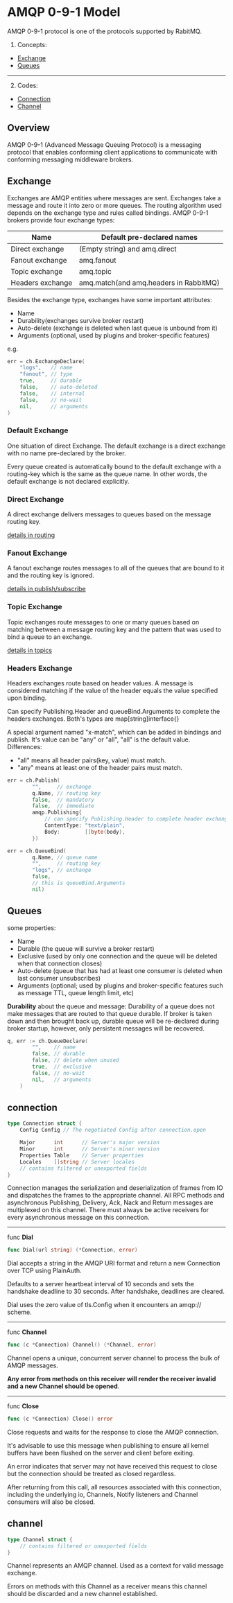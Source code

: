 # AMQP 0-9-1 Model

AMQP 0-9-1 protocol is one of the protocols supported by RabitMQ.

1. Concepts:

* [Exchange](#Exchange)
* [Queues](#Queues)
-----------------------------------------
2. Codes:

* [Connection](#connection)
* [Channel](#channel)


## Overview

AMQP 0-9-1 (Advanced Message Queuing Protocol) is a messaging protocol that enables conforming client applications to communicate with conforming messaging middleware brokers.

## Exchange

Exchanges are AMQP entities where messages are sent. Exchanges take a message and route it into zero or more queues. The routing algorithm used depends on the exchange type and rules called bindings. AMQP 0-9-1 brokers provide four exchange types:

|Name               | Default pre-declared names            |
|-------------------|---------------------------------------|
|Direct exchange    | (Empty string) and amq.direct         |
|Fanout exchange    | amq.fanout                            |
|Topic exchange     | amq.topic                             |
|Headers exchange   | amq.match(and amq.headers in RabbitMQ)|

Besides the exchange type, exchanges have some important attributes:
* Name
* Durability(exchanges survive broker restart)
* Auto-delete (exchange is deleted when last queue is unbound from it)
* Arguments (optional, used by plugins and broker-specific features)

e.g.
```go
err = ch.ExchangeDeclare(
	"logs",   // name
	"fanout", // type
	true,     // durable
	false,    // auto-deleted
	false,    // internal
	false,    // no-wait
	nil,      // arguments
)
```

### Default Exchange

One situation of direct Exchange. The default exchange is a direct exchange with no name pre-declared by the broker.

Every queue created is automatically bound to the default exchange with a routing-key which is the same as the queue name. In other words, the default exchange is not declared explicitly.

### Direct Exchange

A direct exchange delivers messages to queues based on the message routing key.

[details in routing](./3-patterns.md#routing)

### Fanout Exchange

A fanout exchange routes messages to all of the queues that are bound to it and the routing key is ignored.

[details in publish/subscribe](./3-patterns.md#publish/subscribe)

### Topic Exchange

Topic exchanges route messages to one or many queues based on matching between a message routing key and the pattern that was used to bind a queue to an exchange.

[details in topics](./3-patterns.md#topics)

### Headers Exchange

Headers exchanges route based on header values. A message is considered matching if the value of the header equals the value specified upon binding.

Can specify Publishing.Header and queueBind.Arguments to complete the headers exchanges. Both's types are map[string]interface{}

A special argument named "x-match", which can be added in bindings and publish. It's value can be "any" or "all", "all" is the default value. Differences:

* "all" means all header pairs(key, value) must match.
* "any" means at least one of the header pairs must match.

```go
err = ch.Publish(
		"",     // exchange
		q.Name, // routing key
		false,  // mandatory
		false,  // immediate
		amqp.Publishing{
			// can specify Publishing.Header to complete header exchange
			ContentType: "text/plain",
			Body:        []byte(body),
		})
```

```go
err = ch.QueueBind(
		q.Name, // queue name
		"",     // routing key
		"logs", // exchange
		false,
		// this is queueBind.Arguments
		nil)
```


## Queues

some properties:
* Name
* Durable (the queue will survive a broker restart)
* Exclusive (used by only one connection and the queue will be deleted when that connection closes)
* Auto-delete (queue that has had at least one consumer is deleted when last consumer unsubscribes)
* Arguments (optional; used by plugins and broker-specific features such as message TTL, queue length limit, etc)

**Durability** about the queue and message: Durability of a queue does not make messages that are routed to that queue durable. If broker is taken down and then brought back up, durable queue will be re-declared during broker startup, however, only persistent messages will be recovered.

```go
q, err := ch.QueueDeclare(
		"",    // name
		false, // durable
		false, // delete when unused
		true,  // exclusive
		false, // no-wait
		nil,   // arguments
	)
```

## connection

```go
type Connection struct {
    Config Config // The negotiated Config after connection.open

    Major      int      // Server's major version
    Minor      int      // Server's minor version
    Properties Table    // Server properties
    Locales    []string // Server locales
    // contains filtered or unexported fields
}
```

Connection manages the serialization and deserialization of frames from IO and dispatches the frames to the appropriate channel. All RPC methods and asynchronous Publishing, Delivery, Ack, Nack and Return messages are multiplexed on this channel. There must always be active receivers for every asynchronous message on this connection.

-------------------------------

func **Dial**
```go
func Dial(url string) (*Connection, error)
```

Dial accepts a string in the AMQP URI format and return a new Connection over TCP using PlainAuth.

Defaults to a server heartbeat interval of 10 seconds and sets the handshake deadline to 30 seconds. After handshake, deadlines are cleared.

Dial uses the zero value of tls.Config when it encounters an amqp:// scheme.

-------------------------------

func **Channel**
```go
func (c *Connection) Channel() (*Channel, error)
```

Channel opens a unique, concurrent server channel to process the bulk of AMQP messages.

**Any error from methods on this receiver will render the receiver invalid and a new Channel should be opened**. 

--------------------------------

func **Close**
```go
func (c *Connection) Close() error
```

Close requests and waits for the response to close the AMQP connection. 

It's advisable to use this message when publishing to ensure all kernel buffers have been flushed on the server and client before exiting.

An error indicates that server may not have received this request to close but the connection should be treated as closed regardless. 

After returning from this call, all resources associated with this connection, including the underlying io, Channels, Notify listeners and Channel consumers will also be closed.

## channel

```go
type Channel struct {
    // contains filtered or unexported fields
}
```

Channel represents an AMQP channel. Used as a context for valid message exchange.

Errors on methods with this Channel as a receiver means this channel should be discarded and a new channel established.
